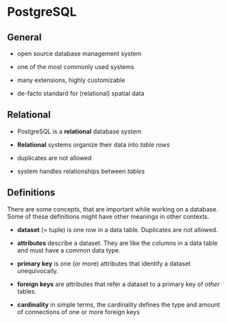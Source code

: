 # PostgreSQL

## General

* open source database management system

* one of the most commonly used systems

* many extensions, highly customizable

* de-facto standard for (relational) spatial data

## Relational

* PostgreSQL is a **relational** database system

* **Relational** systems organize their data into *table rows*

*  duplicates are not allowed

* system handles relationships between *tables*

## Definitions

There are some concepts, that are important while working on a database. Some
of these definitions might have other meanings in other contexts.

* **dataset** (= tuple) is one row in a data table. Duplicates are not allowed.

* **attributes** describe a dataset. They are like the columns in a data table and
must have a common data type.

* **primary key** is one (or more) attributes that identify a dataset unequivocally.

* **foreign keys** are attributes that refer a dataset to a primary key of *other* tables.

* **cardinality** in simple terms, the cardinality defines the type and amount
of connections of one or more foreign keys

